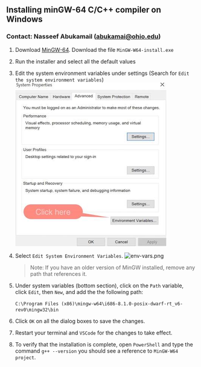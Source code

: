 ## Installing minGW-64 C/C++ compiler on Windows
### Contact: Nasseef Abukamail (abukamai@ohio.edu)

1. Download [MinGW-64](https://sourceforge.net/projects/mingw-w64/files/mingw-w64/). Download the file `MinGW-W64-install.exe`
2. Run the installer and select all the default values
3. Edit the system environment variables under settings (Search for `Edit the system environment variables`)
   ![edit-env-vars.jpg](edit-env-vars.jpg)
4. Select `Edit System Environment Variables`.
   ![env-vars.png](env-vars.png)
   
    > Note: If you have an older version of MinGW installed, remove any path that references it.
   
5. Under system variables (bottom section), click on the `Path` variable, click `Edit`, then `New`, and add the the following path:
    ```console
    C:\Program Files (x86)\mingw-w64\i686-8.1.0-posix-dwarf-rt_v6-rev0\mingw32\bin
    ```

6. Click `OK` on all the dialog boxes to save the changes.

7.  Restart your terminal and `VSCode` for the changes to take effect.
8.  To verify that the installation is complete, open `PowerShell` and type the command `g++ --version` you should see a reference to `MinGW-W64 project`.
   
    
